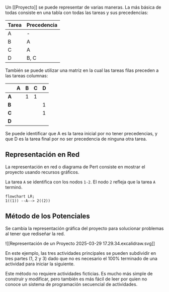 Un [[Proyecto]] se puede representar de varias maneras. La más básica de todas consiste en una tabla con todas las tareas y sus precedencias:

| Tarea | Precedencia |
| ----- | ----------- |
| A     | -           |
| B     | A           |
| C     | A           |
| D     | B, C        |

También se puede utilizar una matriz en la cual las tareas filas preceden a las tareas columnas:

|       | **A** | **B** | **C** | **D** |
| ----- | ----- | ----- | ----- | ----- |
| **A** |       | 1     | 1     |       |
| **B** |       |       |       | 1     |
| **C** |       |       |       | 1     |
| **D** |       |       |       |       |

Se puede identificar que A es la tarea inicial por no tener precedencias, y que D es la tarea final por no ser precedencia de ninguna otra tarea.

## Representación en Red

La representación en red o diagrama de Pert consiste en mostrar el proyecto usando recursos gráficos.

La tarea `A` se identifica con los nodos `1-2`. El nodo `2` refleja que la tarea `A` terminó.

```mermaid
flowchart LR;
1((1)) --A--> 2((2))
```

## Método de los Potenciales

Se cambia la representación gráfica del proyecto para solucionar problemas al tener que rediseñar la red.

![[Representación de un Proyecto 2025-03-29 17.29.34.excalidraw.svg]]

En este ejemplo, las tres actividades principales se pueden subdividir en tres partes (1, 2 y 3) dado que no es necesario el 100% terminado de una actividad para iniciar la siguiente.

Este método no requiere actividades ficticias. Es mucho más simple de construir y modificar, pero también es más fácil de leer por quien no conoce un sistema de programación secuencial de actividades.
